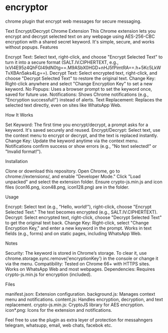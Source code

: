 # encryptor
chrome plugin that encrypt web messages for secure messaging.

Text Encrypt/Decrypt Chrome Extension
This Chrome extension lets you encrypt and decrypt selected text on any webpage using AES-256-CBC encryption with a shared secret keyword. It's simple, secure, and works without popups.
Features

Encrypt Text: Select text, right-click, and choose "Encrypt Selected Text" to turn it into a secure format (SALT.IV.CIPHERTEXT, e.g., IxVI4E95z4QhFGl49dN0tg==.M9ASbX0HGD+nHJ5fPimtRA==.h+5Kc5LkWTvXBAn5aks4Lg==).
Decrypt Text: Select encrypted text, right-click, and choose "Decrypt Selected Text" to restore the original text.
Change Key: Right-click anywhere and select "Change Encryption Key" to set a new keyword.
No Popups: Uses a browser prompt to set the keyword once, saved for future use.
Notifications: Shows Chrome notifications (e.g., "Encryption successful!") instead of alerts.
Text Replacement: Replaces the selected text directly, even on sites like WhatsApp Web.

How It Works

Set Keyword: The first time you encrypt/decrypt, a prompt asks for a keyword. It's saved securely and reused.
Encrypt/Decrypt: Select text, use the context menu to encrypt or decrypt, and the text is replaced instantly.
Change Key: Update the keyword anytime via the context menu.
Notifications confirm success or show errors (e.g., "No text selected!" or "Invalid format!").

Installation

Clone or download this repository.
Open Chrome, go to chrome://extensions/, and enable "Developer Mode."
Click "Load unpacked" and select the extension folder.
Ensure crypto-js.min.js and icon files (icon16.png, icon48.png, icon128.png) are in the folder.

Usage

Encrypt: Select text (e.g., "Hello, world!"), right-click, choose "Encrypt Selected Text." The text becomes encrypted (e.g., SALT.IV.CIPHERTEXT).
Decrypt: Select encrypted text, right-click, choose "Decrypt Selected Text" to get the original text back.
Change Key: Right-click, select "Change Encryption Key," and enter a new keyword in the prompt.
Works in text fields (e.g., forms) and on static pages, including WhatsApp Web.

Notes

Security: The keyword is stored in Chrome’s storage. To clear it, use chrome.storage.sync.remove('encryptionKey') in the console or change it via the menu.
Compatibility: Tested on Chrome 66+ with HTTPS sites. Works on WhatsApp Web and most webpages.
Dependencies: Requires crypto-js.min.js for encryption (included).

Files

manifest.json: Extension configuration.
background.js: Manages context menu and notifications.
content.js: Handles encryption, decryption, and text replacement.
crypto-js.min.js: CryptoJS library for AES encryption.
icon*.png: Icons for the extension and notifications.

Feel free to use the plugin as extra leyer of protection for messahngers telegram, whatsupp, email, web chats, facebok etc. 

